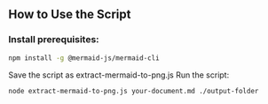 ## How to Use the Script

### Install prerequisites:
```bash
npm install -g @mermaid-js/mermaid-cli
```
Save the script as extract-mermaid-to-png.js
Run the script:
```bash
node extract-mermaid-to-png.js your-document.md ./output-folder
```
